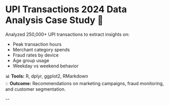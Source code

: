 # UPI Transactions 2024 Data Analysis Case Study 🚀

Analyzed 250,000+ UPI transactions to extract insights on:
- Peak transaction hours
- Merchant category spends
- Fraud rates by device
- Age group usage
- Weekday vs weekend behavior

📊 **Tools:** R, dplyr, ggplot2, RMarkdown  
💡 **Outcome:** Recommendations on marketing campaigns, fraud monitoring, and customer segmentation.

--
